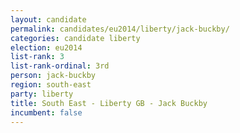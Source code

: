 ```yaml
---
layout: candidate
permalink: candidates/eu2014/liberty/jack-buckby/
categories: candidate liberty
election: eu2014
list-rank: 3
list-rank-ordinal: 3rd
person: jack-buckby
region: south-east
party: liberty
title: South East - Liberty GB - Jack Buckby
incumbent: false
---
```

